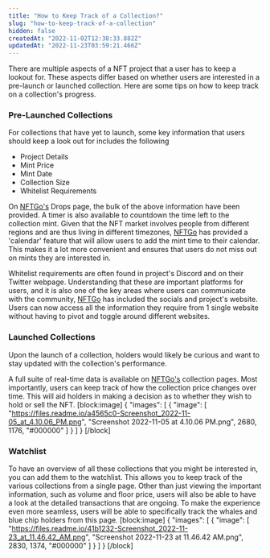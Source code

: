 ```yaml
---
title: "How to Keep Track of a Collection?"
slug: "how-to-keep-track-of-a-collection"
hidden: false
createdAt: "2022-11-02T12:38:33.882Z"
updatedAt: "2022-11-23T03:59:21.466Z"
---
```

There are multiple aspects of a NFT project that a user has to keep a lookout for. These aspects differ based on whether users are interested in a pre-launch or launched collection. Here are some tips on how to keep track on a collection's progress.

<h3> Pre-Launched Collections </h3>

For collections that have yet to launch, some key information that users should keep a look out for includes the following
- Project Details
- Mint Price
- Mint Date
- Collection Size
- Whitelist Requirements

On <a href = "https://nftgo.io/"> NFTGo's</a> Drops page, the bulk of the above information have been provided. A timer is also available to countdown the time left to the collection mint. Given that the NFT market involves people from different regions and are thus living in different timezones, <a href = "https://nftgo.io/"> NFTGo</a> has provided a 'calendar' feature that will allow users to add the mint time to their calendar. This makes it a lot more convenient and ensures that users do not miss out on mints they are interested in.

Whitelist requirements are often found in project's Discord and on their Twitter webpage. Understanding that these are important platforms for users, and it is also one of the key areas where users can communicate with the community, <a href = "https://nftgo.io/"> NFTGo</a> has included the socials and project's website. Users can now access all the information they require from 1 single website without having to pivot and toggle around different websites.

<h3> Launched Collections </h3>

Upon the launch of a collection, holders would likely be curious and want to stay updated with the collection's performance.

A full suite of real-time data is available on <a href = "https://nftgo.io/"> NFTGo's</a> collection pages. Most importantly, users can keep track of how the collection price changes over time. This will aid holders in making a decision as to whether they wish to hold or sell the NFT.
[block:image]
{
  "images": [
    {
      "image": [
        "https://files.readme.io/a4565c0-Screenshot_2022-11-05_at_4.10.06_PM.png",
        "Screenshot 2022-11-05 at 4.10.06 PM.png",
        2680,
        1176,
        "#000000"
      ]
    }
  ]
}
[/block]
<h3> Watchlist </h3>

To have an overview of all these collections that you might be interested in, you can add them to the watchlist. This allows you to keep track of the various collections from a single page. Other than just viewing the important information, such as volume and floor price, users will also be able to have a look at the detailed transactions that are ongoing. To make the experience even more seamless, users will be able to specifically track the whales and blue chip holders from this page.
[block:image]
{
  "images": [
    {
      "image": [
        "https://files.readme.io/41b1232-Screenshot_2022-11-23_at_11.46.42_AM.png",
        "Screenshot 2022-11-23 at 11.46.42 AM.png",
        2830,
        1374,
        "#000000"
      ]
    }
  ]
}
[/block]